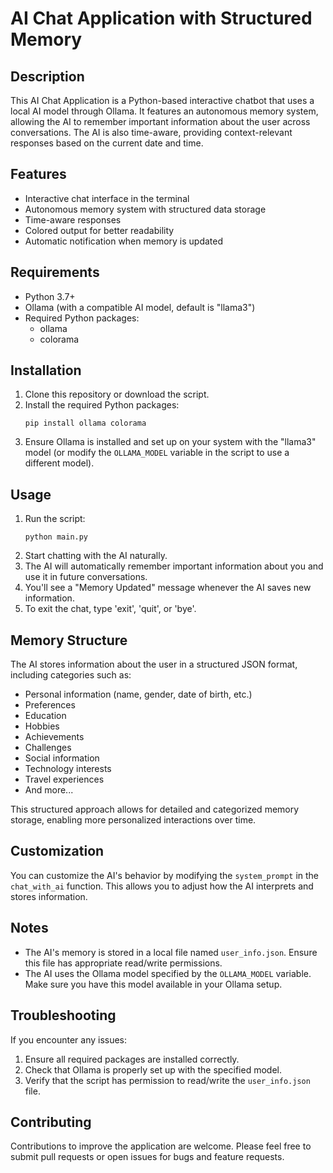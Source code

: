 # AI Chat Application with Structured Memory

## Description

This AI Chat Application is a Python-based interactive chatbot that uses a local AI model through Ollama. It features an autonomous memory system, allowing the AI to remember important information about the user across conversations. The AI is also time-aware, providing context-relevant responses based on the current date and time.

## Features

- Interactive chat interface in the terminal
- Autonomous memory system with structured data storage
- Time-aware responses
- Colored output for better readability
- Automatic notification when memory is updated

## Requirements

- Python 3.7+
- Ollama (with a compatible AI model, default is "llama3")
- Required Python packages:
  - ollama
  - colorama

## Installation

1. Clone this repository or download the script.
2. Install the required Python packages:
   ```
   pip install ollama colorama
   ```
3. Ensure Ollama is installed and set up on your system with the "llama3" model (or modify the `OLLAMA_MODEL` variable in the script to use a different model).

## Usage

1. Run the script:
   ```
   python main.py
   ```
2. Start chatting with the AI naturally.
3. The AI will automatically remember important information about you and use it in future conversations.
4. You'll see a "Memory Updated" message whenever the AI saves new information.
5. To exit the chat, type 'exit', 'quit', or 'bye'.

## Memory Structure

The AI stores information about the user in a structured JSON format, including categories such as:

- Personal information (name, gender, date of birth, etc.)
- Preferences
- Education
- Hobbies
- Achievements
- Challenges
- Social information
- Technology interests
- Travel experiences
- And more...

This structured approach allows for detailed and categorized memory storage, enabling more personalized interactions over time.

## Customization

You can customize the AI's behavior by modifying the `system_prompt` in the `chat_with_ai` function. This allows you to adjust how the AI interprets and stores information.

## Notes

- The AI's memory is stored in a local file named `user_info.json`. Ensure this file has appropriate read/write permissions.
- The AI uses the Ollama model specified by the `OLLAMA_MODEL` variable. Make sure you have this model available in your Ollama setup.

## Troubleshooting

If you encounter any issues:
1. Ensure all required packages are installed correctly.
2. Check that Ollama is properly set up with the specified model.
3. Verify that the script has permission to read/write the `user_info.json` file.

## Contributing

Contributions to improve the application are welcome. Please feel free to submit pull requests or open issues for bugs and feature requests.